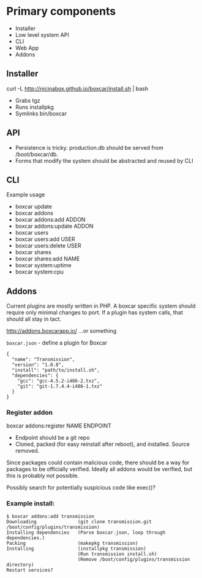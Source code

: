 # Primary components

* Installer
* Low level system API
* CLI
* Web App
* Addons

## Installer

curl -L http://nicinabox.github.io/boxcar/install.sh | bash

* Grabs tgz
* Runs installpkg
* Symlinks bin/boxcar

## API

* Persistence is tricky. production.db should be served from /boot/boxcar/db.
* Forms that modify the system should be abstracted and reused by CLI

## CLI

Example usage

* boxcar update
* boxcar addons
* boxcar addons:add ADDON
* boxcar addons:update ADDON
* boxcar users
* boxcar users:add USER
* boxcar users:delete USER
* boxcar shares
* boxcar shares:add NAME
* boxcar system:uptime
* boxcar system:cpu

## Addons

Current plugins are mostly written in PHP. A boxcar specific system should require only minimal changes to port. If a plugin has system calls, that should all stay in tact.

http://addons.boxcarapp.io/ ...or something

`boxcar.json` - define a plugin for Boxcar

    {
      "name": "Transmission",
      "version": "1.0.0",
      "install": "path/to/install.sh",
      "dependencies": {
        "gcc": "gcc-4.5.2-i486-2.txz",
        "git": "git-1.7.4.4-i486-1.txz"
      }
    }

### Register addon

boxcar addons:register NAME ENDPOINT

* Endpoint should be a git repo
* Cloned, packed (for easy reinstall after reboot), and installed. Source removed.

Since packages could contain malicious code, there should be a way for packages to be officially verified. Ideally all addons would be verified, but this is probably not possible.

Possibly search for potentially suspicious code like exec()?

### Example install:

    $ boxcar addons:add transmission
    Downloading               (git clone transmission.git /boot/config/plugins/transmission)
    Installing dependencies   (Parse boxcar.json, loop through dependencies.)
    Packing                   (makepkg transmission)
    Installing                (installpkg transmission)
                              (Run transmission install.sh)
                              (Remove /boot/config/plugins/transmission directory)
    Restart services?
